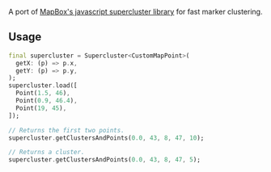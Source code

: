 A port of [MapBox's javascript supercluster library](https://github.com/mapbox/supercluster) for fast marker clustering.

## Usage

```dart
final supercluster = Supercluster<CustomMapPoint>(
  getX: (p) => p.x,
  getY: (p) => p.y,
);
supercluster.load([
  Point(1.5, 46),
  Point(0.9, 46.4),
  Point(19, 45),
]);

// Returns the first two points.
supercluster.getClustersAndPoints(0.0, 43, 8, 47, 10);

// Returns a cluster.
supercluster.getClustersAndPoints(0.0, 43, 8, 47, 5);

```

